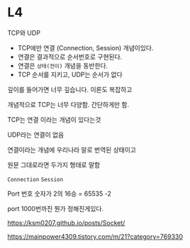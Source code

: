# L4



TCP와 UDP 



- TCP에만 연결 (Connection, Session) 개념이있다.
- 연결은 결과적으로 순서번호로 구현된다.
- 연결은 `상태(전이)` 개념을 동반한다.
- TCP 순서를 지키고, UDP는 순서가 없다



깊이를 들어가면 너무 깊습니다. 이론도 복잡하고 

개념적으로 TCP는 너무 다양함. 간단하게만 함.



TCP는 연결 이라는 개념이 있다는것

UDP라는 연결이 없음



연결이라는 개념에 우리나라 말로 번역된 상태이고

원문 그대로라면 두가지 형태로 말함

`Connection` `Session` 



Port 번호 숫자가 2의 16승 = 65535 -2

port 1000번까진 뭔가 정해진게있다.



https://ksm0207.github.io/posts/Socket/





https://mainpower4309.tistory.com/m/21?category=769330